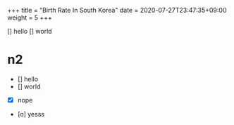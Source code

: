 +++
title = "Birth Rate In South Korea"
date =  2020-07-27T23:47:35+09:00
weight = 5
+++

[] hello
[] world

# n2

- [] hello
- [] world
- [x] nope
- [o] yesss

